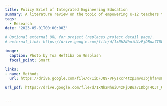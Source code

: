 ```yaml
---
title: Policy Brief of Integrated Engineering Education
summary: A literature review on the topic of empowering K-12 teachers to meet the Next Generation Science Standards (NGSS) in Professional Development Programs.
tags:
  - Research
date: "2023-05-01T00:00:00Z"

# Optional external URL for project (replaces project detail page).
# external_link: https://drive.google.com/file/d/1xNh2NhuiU4zPjDBua7IDbgT4QJT_Q4jv/view?usp=drive_open

image:
  caption: Photo by Toa Heftiba on Unsplash
  focal_point: Smart

links:
- name: Methods
  url: https://drive.google.com/file/d/1iDFJQ9-VFysxcr4tzpJmvoJbjhfa4sLj/view?usp=sharing

url_pdf: https://drive.google.com/file/d/1xNh2NhuiU4zPjDBua7IDbgT4QJT_Q4jv/view?usp=drive_open


---
```

